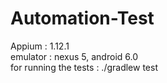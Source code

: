 # Automation-Test

Appium : 1.12.1
 <br />emulator : nexus 5, android 6.0
<br /> for running the tests : ./gradlew test

